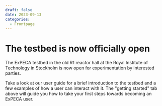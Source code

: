 ```yaml
---
draft: false 
date: 2023-09-13
categories:
  - Frontpage
---
```


# The testbed is now officially open

The ExPECA testbed in the old R1 reactor hall at the Royal Institute
of Technology in Stockholm is now open for experimentation by interested parties.

Take a look at our user guide for a brief introduction to the testbed and a few
examples of how a user can interact with it. The "getting started" tab above will guide
you how to take your first steps towards becoming an ExPECA user.

